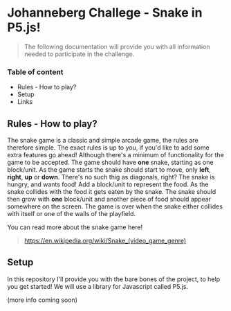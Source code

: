 # Johanneberg Challege - Snake in P5.js!

>The following documentation will provide you with all information needed to participate in the challenge.

### Table of content

- Rules - How to play?
- Setup
- Links

## Rules - How to play?

The snake game is a classic and simple arcade game, the rules are therefore simple. The exact rules is up to you, if you'd like to 
add some extra features go ahead! Although there's a minimum of functionality for the game to be accepted. The game should have **one**
snake, starting as one block/unit. As the game starts the snake should start to move, only **left**, **right**, **up** or **down**. There's
no such thig as diagonals, right? The snake is hungry, and wants food! Add a block/unit to represent the food. As the snake collides with
the food it gets eaten by the snake. The snake should then grow with **one** block/unit and another piece of food should appear somewhere
on the screen. The game is over when the snake either collides with itself or one of the walls of the playfield. 

You can read more about the snake game here!
>https://en.wikipedia.org/wiki/Snake_(video_game_genre)

## Setup

In this repository I'll provide you with the bare bones of the project, to help you get started! We will use a library for Javascript 
called P5.js.

(more info coming soon)
